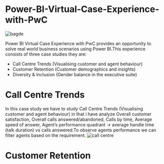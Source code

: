 # Power-BI-Virtual-Case-Experience-with-PwC

![bagde](https://user-images.githubusercontent.com/120369181/235891697-e9c1d64e-303c-4436-be46-6bd176554da4.png)


Power BI Virtual Case Experience with PwC provides an opportunity to solve real world business scenarios using Power BI.This experience consists of three case studies they are:

* Call Centre Trends (Visualising customer and agent behaviour)
* Customer Retention (Customer demographics and insights)
* Diversity & Inclusion (Gender balance in the executive suite)

# Call Centre Trends
In this case study we have to study Call Centre Trends (Visualising customer and agent behaviour) in that i have analyze Overall customer satisfaction, Overall calls      answered/abandoned, Calls by time, Average speed of answer, Agent’s performance quadrant -> average handle time (talk duration) vs calls answered.To observe agents performance we can filter agents based on the requirement.
![call centre](https://user-images.githubusercontent.com/120369181/235892641-ede18480-f400-489b-ae39-3f02c5f12b09.png)

# Customer Retention 
